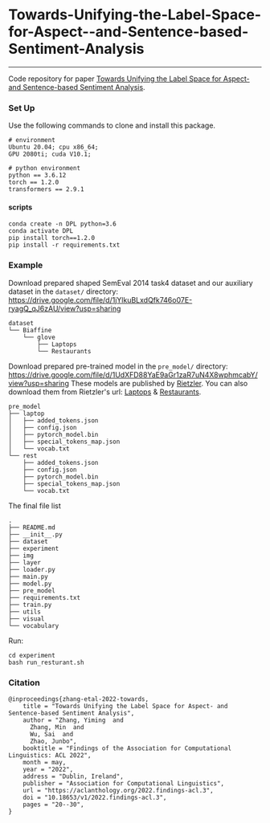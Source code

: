 # Towards-Unifying-the-Label-Space-for-Aspect--and-Sentence-based-Sentiment-Analysis
---
Code repository for paper [Towards Unifying the Label Space for Aspect- and Sentence-based Sentiment Analysis](https://aclanthology.org/2022.findings-acl.3/).



<!-- <p align="center"><img width="85%" src="imgs/shaping_main.png" /></p> -->



### Set Up
Use the following commands to clone and install this package. 

```
# environment
Ubuntu 20.04; cpu x86_64; 
GPU 2080ti; cuda V10.1;

# python environment
python == 3.6.12
torch == 1.2.0
transformers == 2.9.1
```
#### scripts
```
conda create -n DPL python=3.6
conda activate DPL
pip install torch==1.2.0
pip install -r requirements.txt
```


### Example

Download prepared shaped SemEval 2014 task4 dataset and our auxiliary dataset in the ```dataset/``` directory: https://drive.google.com/file/d/1jYlkuBLxdQfk746o07E-ryagQ_qJ6zAU/view?usp=sharing  
```
dataset
└── Biaffine
    └── glove
        ├── Laptops
        └── Restaurants
```

Download prepared pre-trained model in the ```pre_model/``` directory: https://drive.google.com/file/d/1UdXFD88YaE9aGr1zaR7uN4X8wphmcabY/view?usp=sharing
These models are published by [Rietzler](https://github.com/deepopinion/domain-adapted-atsc). You can also download them from Rietzler's url: [Laptops](https://drive.google.com/file/d/1I2hOyi120Fwn2cApfVwjaOw782IGjWS8/view) & [Restaurants](https://drive.google.com/file/d/1DmVrhKQx74p1U5c7oq6qCTVxGIpgvp1c/view).
```
pre_model
├── laptop
│   ├── added_tokens.json
│   ├── config.json
│   ├── pytorch_model.bin
│   ├── special_tokens_map.json
│   └── vocab.txt
└── rest
    ├── added_tokens.json
    ├── config.json
    ├── pytorch_model.bin
    ├── special_tokens_map.json
    └── vocab.txt
```

The final file list
```
.
├── README.md
├── __init__.py
├── dataset
├── experiment
├── img
├── layer
├── loader.py
├── main.py
├── model.py
├── pre_model
├── requirements.txt
├── train.py
├── utils
├── visual
└── vocabulary
```

Run:
```
cd experiment
bash run_resturant.sh
```


### Citation
```
@inproceedings{zhang-etal-2022-towards,
    title = "Towards Unifying the Label Space for Aspect- and Sentence-based Sentiment Analysis",
    author = "Zhang, Yiming  and
      Zhang, Min  and
      Wu, Sai  and
      Zhao, Junbo",
    booktitle = "Findings of the Association for Computational Linguistics: ACL 2022",
    month = may,
    year = "2022",
    address = "Dublin, Ireland",
    publisher = "Association for Computational Linguistics",
    url = "https://aclanthology.org/2022.findings-acl.3",
    doi = "10.18653/v1/2022.findings-acl.3",
    pages = "20--30",
}
```

